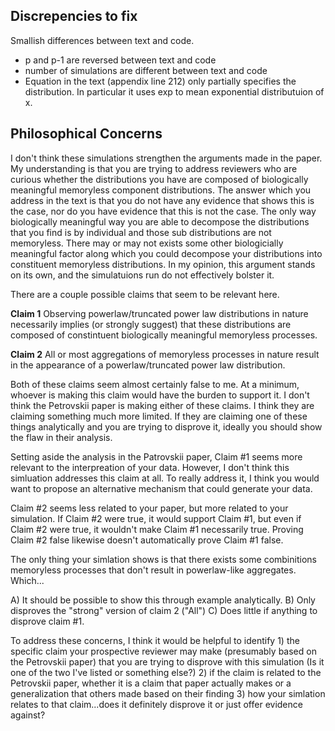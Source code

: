 ## Discrepencies to fix
Smallish differences between text and code.

* p and p-1 are reversed between text and code
* number of simulations are different between text and code
* Equation in the text (appendix line 212) only partially specifies the distribution. In particular it uses exp to mean exponential distributuion of x.

## Philosophical Concerns

I don't think these simulations strengthen the arguments made in the paper. My understanding is that you are trying to address reviewers who are curious whether the distributions you have are composed of biologically meaningful memoryless component distributions. The answer which you address in the text is that you do not have any evidence that shows this is the case, nor do you have evidence that this is not the case. The only way biologically meaningful way you are able to decompose the distributions that you find is by individual and those sub distributions are not memoryless. There may or may not exists some other biologicially meaningful factor along which you could decompose your distributions into constituent memoryless distributions. In my opinion, this argument stands on its own, and the simulatuions run do not effectively bolster it.

There are a couple possible claims that seem to be relevant here.

**Claim 1** Observing powerlaw/truncated power law distributions in nature necessarily implies (or strongly suggest) that these distributions are composed of constintuent biologically meaningful memoryless processes. 

**Claim 2** All or most aggregations of memoryless processes in nature result in the appearance of a powerlaw/truncated power law distribution.

Both of these claims seem almost certainly false to me. At a minimum, whoever is making this claim would have the burden to support it. I don't think the Petrovskii paper is making either of these claims. I think they are claiming something much more limited. If they are claiming one of these things analytically and you are trying to disprove it, ideally you should show the flaw in their analysis.

Setting aside the analysis in the Patrovskii paper, Claim #1 seems more relevant to the interpreation of your data. However, I don't think this simluation addresses this claim at all. To really address it, I think you would want to propose an alternative mechanism that could generate your data.

Claim #2 seems less related to your paper, but more related to your simulation. If Claim #2 were true, it would support Claim #1, but even if Claim #2 were true, it wouldn't make Claim #1 necessarily true. Proving Claim #2 false likewise doesn't automatically prove Claim #1 false.

The only thing your simlation shows is that there exists some combinitions memoryless processes that don't result in powerlaw-like aggregates. Which... 

A) It should be possible to show this through example analytically. B) Only disproves the "strong" version of claim 2 ("All") C) Does little if anything to disprove claim #1.


To address these concerns, I think it would be helpful to identify 1) the specific claim your prospective reviewer may make (presumably based on the Petrovskii paper) that you are trying to disprove with this simulation (Is it one of the two I've listed or something else?) 2) if the claim is related to the Petrovskii paper, whether it is a claim that paper actually makes or a generalization that others made based on their finding 3) how your simlation relates to that claim...does it definitely disprove it or just offer evidence against?

